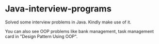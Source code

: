 # Java-interview-programs

Solved some interview problems in Java. Kindly make use of it.

You can also see OOP problems like bank management, task management card in "Design Pattern Using OOP".
